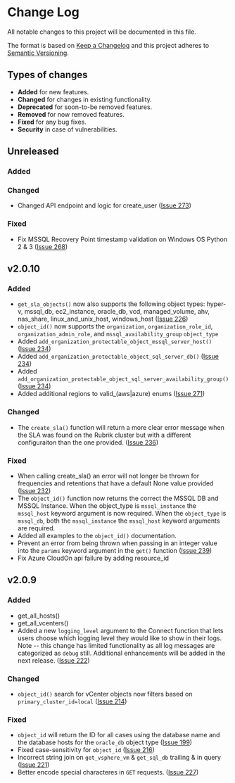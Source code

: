 # Change Log

All notable changes to this project will be documented in this file.

The format is based on [Keep a Changelog](http://keepachangelog.com/)
and this project adheres to [Semantic Versioning](http://semver.org/).

## Types of changes

- **Added** for new features.
- **Changed** for changes in existing functionality.
- **Deprecated** for soon-to-be removed features.
- **Removed** for now removed features.
- **Fixed** for any bug fixes.
- **Security** in case of vulnerabilities.

## Unreleased

### Added

### Changed

- Changed API endpoint and logic for create_user ([Issue 273](https://github.com/rubrikinc/rubrik-sdk-for-python/issues/273))

### Fixed

- Fix MSSQL Recovery Point timestamp validation on Windows OS Python 2 & 3 ([Issue 268](https://github.com/rubrikinc/rubrik-sdk-for-python/issues/268))

## v2.0.10

### Added

- `get_sla_objects()` now also supports the following object types: hyper-v, mssql_db, ec2_instance, oracle_db, vcd, managed_volume, ahv, nas_share, linux_and_unix_host, windows_host ([Issue 226](https://github.com/rubrikinc/rubrik-sdk-for-python/issues/226))
- `object_id()` now supports the `organization`, `organization_role_id`, `organization_admin_role`, and `mssql_availability_group` `object_type`
- Added `add_organization_protectable_object_mssql_server_host()` ([Issue 234](https://github.com/rubrikinc/rubrik-sdk-for-python/issues/234))
- Added `add_organization_protectable_object_sql_server_db()` ([Issue 234](https://github.com/rubrikinc/rubrik-sdk-for-python/issues/234))
- Added `add_organization_protectable_object_sql_server_availability_group()` ([Issue 234](https://github.com/rubrikinc/rubrik-sdk-for-python/issues/234))
- Added additional regions to valid_(aws|azure) enums ([Issue 271](https://github.com/rubrikinc/rubrik-sdk-for-python/issues/271))

### Changed

- The `create_sla()` function will return a more clear error message when the SLA was found on the Rubrik cluster but with a different configuraiton than the one provided. ([Issue 236](https://github.com/rubrikinc/rubrik-sdk-for-python/issues/236))

### Fixed

- When calling create_sla() an error will not longer be thrown for frequencies and retentions that have a default None value provided ([Issue 232](https://github.com/rubrikinc/rubrik-sdk-for-python/issues/232))
- The `object_id()` function now returns the correct the MSSQL DB and MSSQL Instance. When the object_type is `mssql_instance` the `mssql_host` keyword argument is now required. When the `object_type` is `mssql_db`, both the `mssql_instance` the `mssql_host` keyword arguments are required. 
- Added all examples to the `object_id()` documentation.
- Prevent an error from being thrown when passing in an integer value into the `params` keyword argument in the `get()` function ([Issue 239](https://github.com/rubrikinc/rubrik-sdk-for-python/issues/236))
- Fix Azure CloudOn api failure by adding resource_id

## v2.0.9

### Added

- get_all_hosts()
- get_all_vcenters()
- Added a new `logging_level` argument to the Connect function that lets users choose which logging level they would like to show in their logs. Note -- this change has limited functionality as all log messages are categorized as `debug` still. Additional enhancements will be added in the next release. ([Issue 222](https://github.com/rubrikinc/rubrik-sdk-for-python/issues/222))

### Changed

- `object_id()` search for vCenter objects now filters based on `primary_cluster_id=local` ([Issue 214](https://github.com/rubrikinc/rubrik-sdk-for-python/issues/214))

### Fixed

- `object_id` will return the ID for all cases using the database name and the database hosts for the `oracle_db` object type ([Issue 199](https://github.com/rubrikinc/rubrik-sdk-for-python/issues/199)) 
- Fixed case-sensitivity for `object_id` ([Issue 216](https://github.com/rubrikinc/rubrik-sdk-for-python/issues/216))
- Incorrect string join on `get_vsphere_vm` & `get_sql_db` trailing & in query ([Issue 221](https://github.com/rubrikinc/rubrik-sdk-for-python/issues/221))
- Better encode special characteres in `GET` requests. ([Issue 227](https://github.com/rubrikinc/rubrik-sdk-for-python/issues/227))
